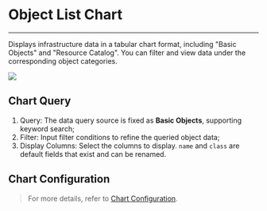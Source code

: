 # Object List Chart
---

Displays infrastructure data in a tabular chart format, including "Basic Objects" and "Resource Catalog". You can filter and view data under the corresponding object categories.

![](../img/object.png)

## Chart Query

1. Query: The data query source is fixed as **Basic Objects**, supporting keyword search;
2. Filter: Input filter conditions to refine the queried object data;
3. Display Columns: Select the columns to display. `name` and `class` are default fields that exist and can be renamed.


## Chart Configuration

> For more details, refer to [Chart Configuration](./chart-config.md).

<!--
## Common Configuration

| Option | Description |
| --- | --- |
| Title | Set a title for the chart, which will be displayed in the top-left corner of the chart after setting. Supports hiding. |
| Description | Add a description to the chart. After setting, an 【i】 prompt will appear after the chart title; if not set, it will not be displayed. |
| Unit | Choose the unit for the display column. Supports custom units. When the content is numeric, users select the data unit; when the content is non-numeric, users input the data unit. |

## Advanced Configuration

| Option | Description |
| --- | --- |
| Lock Time | Fixes the time range for the current chart query data, independent of the global time component. After successful setup, the user-defined time will appear in the top-right corner of the chart, such as 【xx minutes】, 【xx hours】, 【xx days】. If the locked time interval is 30 minutes, then regardless of the time range selected by adjusting the time component, only the data from the last 30 minutes will be displayed. |

-->